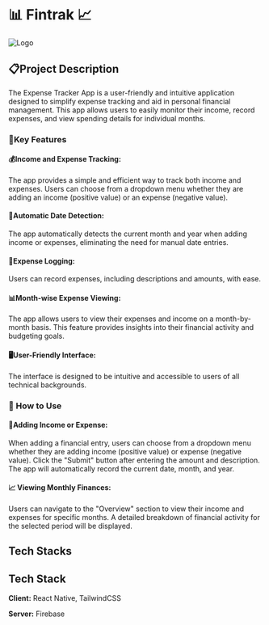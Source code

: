 
# 📊 Fintrak 📈





![Logo](https://github.com/CHIRANTAN-001/FinTrak/assets/82677314/1573fcbe-c93f-40e2-be1c-e0018fd3d0fb)


## 📋Project Description
The Expense Tracker App is a user-friendly and intuitive application designed to simplify expense tracking and aid in personal financial management. This app allows users to easily monitor their income, record expenses, and view spending details for individual months.

### 🌟Key Features

#### 💰Income and Expense Tracking: 
The app provides a simple and efficient way to track both income and expenses. Users can choose from a dropdown menu whether they are adding an income (positive value) or an expense (negative value).

#### 📅Automatic Date Detection: 
The app automatically detects the current month and year when adding income or expenses, eliminating the need for manual date entries.

#### 💸Expense Logging: 
Users can record expenses, including descriptions and amounts, with ease.

#### 📊Month-wise Expense Viewing: 
The app allows users to view their expenses and income on a month-by-month basis. This feature provides insights into their financial activity and budgeting goals.

#### 🖥️User-Friendly Interface: 
The interface is designed to be intuitive and accessible to users of all technical backgrounds.


### 🚀 How to Use
#### 💼Adding Income or Expense: 
When adding a financial entry, users can choose from a dropdown menu whether they are adding income (positive value) or expense (negative value). Click the "Submit" button after entering the amount and description. The app will automatically record the current date, month, and year.
#### 📈 Viewing Monthly Finances: 
Users can navigate to the "Overview" section to view their income and expenses for specific months. A detailed breakdown of financial activity for the selected period will be displayed.



## Tech Stacks


## Tech Stack

**Client:** React Native, TailwindCSS

**Server:** Firebase

